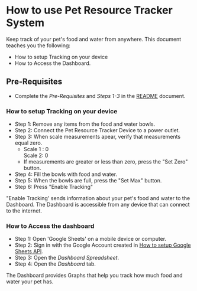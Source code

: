 # How to use Pet Resource Tracker System

Keep track of your pet's food and water from anywhere. This document teaches you the following:

*   How to setup Tracking on your device
*   How to Access the Dashboard.

## Pre-Requisites
* Complete the _Pre-Requisites_ and _Steps 1-3_ in the [README](./README.md) document.


### How to setup Tracking on your device

*   Step 1: Remove any items from the food and water bowls. 
*   Step 2: Connect the Pet Resource Tracker Device to a power outlet. 
*   Step 3: When scale measurements apear, verify that measurements equal zero. 
    *   Scale 1 : 0  
    	Scale 2: 0
    *   If measurements are greater or less than zero, press the "Set Zero" button. 
*   Step 4: Fill the bowls with food and water. 
*   Step 5: When the bowls are full, press the "Set Max" button. 
*   Step 6: Press "Enable Tracking"

"Enable Tracking' sends information about your pet's food and water to the Dashboard. The Dashboard is accessible from any device that can connect to the internet. 

### How to Access the dashboard

* Step 1: Open 'Google Sheets' on a mobile device or computer.
* Step 2: Sign in with the Google Account created in [How to setup Google Sheets API](/API%20Setup/how%20to%20setup%20google%20sheets%20api.md). 
* Step 3: Open the _Dashboard Spreadsheet_.
* Step 4: Open the _Dashboard_ tab.

The Dashboard provides Graphs that help you track how much food and water your pet has.
